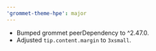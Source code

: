 ```yaml
---
'grommet-theme-hpe': major
---
```


- Bumped grommet peerDependency to ^2.47.0.
- Adjusted `tip.content.margin` to `3xsmall`.
